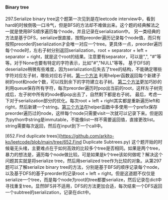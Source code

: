 #### Binary tree 
297.Serialize binary tree这个题第一次见到是在leetcode interview中，看到hard的时候倒吸一口冷气，但是BFS的方法却不难做出来。这个题的经典解法之一就是使用BFS顺序遍历每个node，并且记录在serialization中。
另一类经典的方法是基于DFS，serialize很直接，按照preorder遍历记录每个node值，而只有按照preorder的serialization才会唯一对应一个tree。更具体一点，preorder遍历每个node时，左右子树分别返回serialization，root + separator + left + separator + right，就是这个root的结果。注意要有separator，可以是",", "#"等等。对于None也要有特定的字符表示，比如"#","NULL"等等。 
基于DFS的deserialize稍微有些难度，因为serialization后失去了tree的结构，不能确定哪些字符对应左子树，哪些对应右子树。[第一个方法](https://github.com/arkito-ko/leetcode/blob/main/tree/297.Serialize%20and%20Deserialize%20Binary%20Tree_DFS_v1.py) 利用helper函数返回每个新建子树的root和node个数，可以找到余下的字符建立右子树。 [第二个方法](https://github.com/arkito-ko/leetcode/blob/main/tree/297.Serialize%20and%20Deserialize%20Binary%20Tree_DFS_v2.py)更加巧妙的利用queue保存所有字符，每次preorder遍历时pop出当前的root，这样左子树完成后，左子树中所有的node都pop出去了，自然剩下都是右子树。
最后，考虑一下对于serialization部分的优化。每次root + left + right其实都是重新遍历left和right，然后新建一个string。[第三个方法](https://github.com/arkito-ko/leetcode/blob/main/tree/297.Serialize%20and%20Deserialize%20Binary%20Tree_DFS_v3.py)在helper函数中多使用一个prefix保存preorder遍历过的node，这样每个node只需要visit一次就可以记录下来。但是因为python中string是immutable，不能像list一样不需要返回值，直接更改list。string需要每次返回，然后在input到下一个call中。



[652.Find duplicate trees](https://github.com/arkito-ko/leetcode/blob/main/tree/652.Find Duplicate Subtrees.py) 
这个题开始的时候毫无头绪，主要难点在于如何高效的比较多个tree是否相同。如果是两个tree，暴力的想法是，遍历每个node做比较。可是如果是k个tree该如何做呢？解决这个问题其实就是将serialize tree，然后用serialized tree作为比较的对象。从第297题可以了解serialize binary tree的方法，分别是基于BFS的顺序记录每个node，以及基于DFS的基于preorder的记录root + left + right。但是这道题不仅仅是serialize一个tree，而是每个node为root的tree都要serialize，然后记录在dict中寻找重复tree。显然BFS并不适用，DFS的方法更加合适，每次结束一个DFS返回一个subtree的serialization，记录在dict中。


